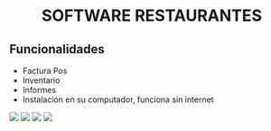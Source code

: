 <p align="center">


<h1 align="center">SOFTWARE RESTAURANTES</h1>

<p align="center">


## Funcionalidades
- Factura Pos
- Inventario
- Informes
- Instalación en su computador, funciona sin internet



<img src="https://elprimo0909.github.io/SitioWeb_elPrimo/img/SM_RESTAURANTES_DESKTOP.png" > 
<img src="https://elprimo0909.github.io/SitioWeb_elPrimo/img/pos2.png" > 
<img src="https://elprimo0909.github.io/SitioWeb_elPrimo/img/pos3.png" >
<img src="https://elprimo0909.github.io/SitioWeb_elPrimo/img/pos8.png" >

<a href="https://sm-software-colombia.github.io/sm/img/logoPOS2.png" id="logo"></a>
<br/>

<p align="center">

</a>
</p>
<br/>


